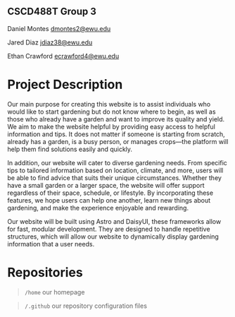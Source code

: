 ## CSCD488T Group 3

Daniel Montes	[dmontes2@ewu.edu](mailto:dmontes2@ewu.edu) 

Jared Diaz [jdiaz38@ewu.edu](mailto:jdiaz38@ewu.edu) 

Ethan Crawford [ecrawford4@ewu.edu](mailto:ecrawford4@ewu.edu) 

# Project Description

Our main purpose for creating this website is to assist individuals who would like to start gardening but do not know where to begin, as well as those who already have a garden and want to improve its quality and yield. We aim to make the website helpful by providing easy access to helpful information and tips. It does not matter if someone is starting from scratch, already has a garden, is a busy person, or manages crops—the platform will help them find solutions easily and quickly. 

In addition, our website will cater to diverse gardening needs. From specific tips to tailored information based on location, climate, and more, users will be able to find advice that suits their unique circumstances. Whether they have a small garden or a larger space, the website will offer support regardless of their space, schedule, or lifestyle. By incorporating these features, we hope users can help one another, learn new things about gardening, and make the experience enjoyable and rewarding. 

Our website will be built using Astro and DaisyUI, these frameworks allow for fast, modular development. They are designed to handle repetitive structures, which will allow our website to dynamically display gardening information that a user needs. 

# Repositories

> `/home` our homepage

> `/.github` our repository configuration files
